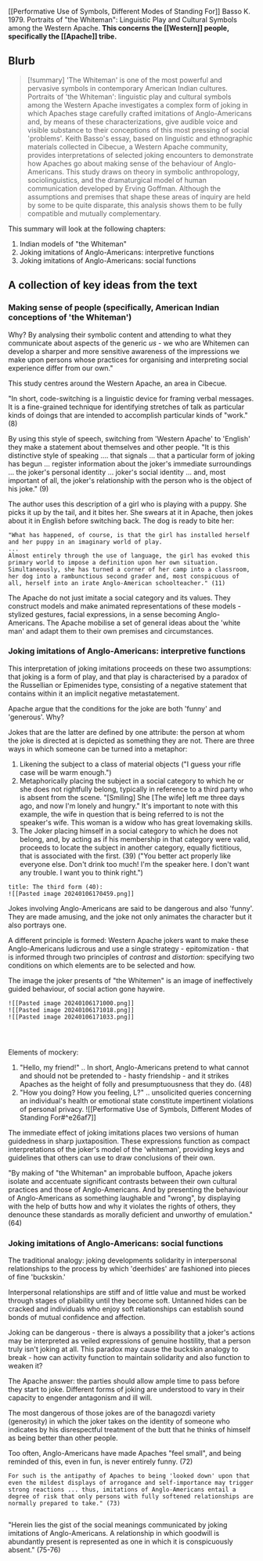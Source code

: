 [[Performative Use of Symbols, Different Modes of Standing For]]
Basso K. 1979. Portraits of "the Whiteman": Linguistic Play and Cultural Symbols among the Western Apache.
**This concerns the [[Western]] people, specifically the [[Apache]] tribe.**

## Blurb

>[!summary]
>'The Whiteman' is one of the most powerful and pervasive symbols in contemporary American Indian cultures. Portraits of 'the Whiteman': linguistic play and cultural symbols among the Western Apache investigates a complex form of joking in which Apaches stage carefully crafted imitations of Anglo-Americans and, by means of these characterizations, give audible voice and visible substance to their conceptions of this most pressing of social 'problems'. Keith Basso's essay, based on linguistic and ethnographic materials collected in Cibecue, a Western Apache community, provides interpretations of selected joking encounters to demonstrate how Apaches go about making sense of the behaviour of Anglo-Americans. This study draws on theory in symbolic anthropology, sociolinguistics, and the dramaturgical model of human communication developed by Erving Goffman. Although the assumptions and premises that shape these areas of inquiry are held by some to be quite disparate, this analysis shows them to be fully compatible and mutually complementary.

This summary will look at the following chapters:
1. Indian models of "the Whiteman"
3. Joking imitations of Anglo-Americans: interpretive functions
4. Joking imitations of Anglo-Americans: social functions
## A collection of key ideas from the text

### Making sense of people (specifically, American Indian conceptions of 'the Whiteman')

Why?
	By analysing their symbolic content and attending to what they communicate about aspects of the generic *us* - we who are Whitemen can develop a sharper and more sensitive awareness of the impressions we make upon persons whose practices for organising and interpreting social experience differ from our own."

This study centres around the Western Apache, an area in Cibecue.

"In short, code-switching is a linguistic device for framing verbal messages. It is a fine-grained technique for identifying stretches of talk as particular kinds of doings that are intended to accomplish particular kinds of "work." (8)

By using this style of speech, switching from 'Western Apache' to 'English' they make a statement about themselves and other people. "It is this distinctive style of speaking .... that signals ... that a particular form of joking has begun ... register information about the joker's immediate surroundings ... the joker's personal identity ... joker's social identity ... and, most important of all, the joker's relationship with the person who is the object of his joke." (9)

The author uses this description of a girl who is playing with a puppy. She picks it up by the tail, and it bites her. She swears at it in Apache, then jokes about it in English before switching back. The dog is ready to bite her:

```ad-quote
"What has happened, of course, is that the girl has installed herself and her puppy in an imaginary world of play.
...
Almost entirely through the use of language, the girl has evoked this primary world to impose a definition upon her own situation. Simultaneously, she has turned a corner of her camp into a classroom, her dog into a rambunctious second grader and, most conspicuous of all, herself into an irate Anglo-American schoolteacher." (11)
```

The Apache do not just imitate a social category and its values. They construct models and make animated representations of these models - stylized gestures, facial expressions, in a sense becoming Anglo-Americans. The Apache mobilise a set of general ideas about the 'white man' and adapt them to their own premises and circumstances.

### Joking imitations of Anglo-Americans: interpretive functions

This interpretation of joking imitations proceeds on these two assumptions: that joking is a form of play, and that play is characterised by a paradox of the Russellian or Epimenides type, consisting of a negative statement that contains within it an implicit negative metastatement.

Apache argue that the conditions for the joke are both 'funny' and 'generous'. Why?

Jokes that are the latter are defined by one attribute: the person at whom the joke is directed at is depicted as something they are not. There are three ways in which someone can be turned into a metaphor:
1. Likening the subject to a class of material objects ("I guess your rifle case will be warm enough.")
2. Metaphorically placing the subject in a social category to which he or she does not rightfully belong, typically in reference to a third party who is absent from the scene. "[Smiling] She [The wife] left me three days ago, and now I'm lonely and hungry." It's important to note with this example, the wife in question that is being referred to is not the speaker's wife. This woman is a widow who has great lovemaking skills.
3. The Joker placing himself in a social category to which he does not belong, and, by acting as if his membership in that category were valid, proceeds to locate the subject in another category, equally fictitious, that is associated with the first. (39) ("You better act properly like everyone else. Don't drink too much! I'm the speaker here. I don't want any trouble. I want you to think right.")

```ad-seealso
title: The third form (40):
![[Pasted image 20240106170459.png]]
```

Jokes involving Anglo-Americans are said to be dangerous and also 'funny'. They are made amusing, and the joke not only animates the character but it also portrays one.

A different principle is formed: Western Apache jokers want to make these Anglo-Americans ludicrous and use a single strategy - epitomization - that is informed through two principles of *contrast* and *distortion*: specifying two conditions on which elements are to be selected and how.

The image the joker presents of "the Whitemen" is an image of ineffectively guided behaviour, of social action gone haywire.

```ad-quote
![[Pasted image 20240106171000.png]]
![[Pasted image 20240106171018.png]]
![[Pasted image 20240106171033.png]]




```

Elements of mockery:
1. "Hello, my friend!" .. In short, Anglo-Americans pretend to what cannot and should not be pretended to - hasty friendship - and it strikes Apaches as the height of folly and presumptuousness that they do. (48)
2. "How you doing? How you feeling, L?" .. unsolicited queries concerning an individual's health or emotional state constitute impertinent violations of personal privacy.
	![[Performative Use of Symbols, Different Modes of Standing For#^e26af7]]

The immediate effect of joking imitations places two versions of human guidedness in sharp juxtaposition. These expressions function as compact interpretations of the joker's model of the 'whiteman', providing keys and guidelines that others can use to draw conclusions of their own.

"By making of "the Whiteman" an improbable buffoon, Apache jokers isolate and accentuate significant contrasts between their own cultural practices and those of Anglo-Americans. And by presenting the behaviour of Anglo-Americans as something laughable and "wrong", by displaying with the help of butts how and why it violates the rights of others, they denounce these standards as morally deficient and unworthy of emulation." (64)

### Joking imitations of Anglo-Americans: social functions

The traditional analogy: joking developments solidarity in interpersonal relationships to the process by which 'deerhides' are fashioned into pieces of fine 'buckskin.'

Interpersonal relationships are stiff and of little value and must be worked through stages of pliability until they become soft. Untanned hides can be cracked and individuals who enjoy soft relationships can establish sound bonds of mutual confidence and affection.

Joking can be dangerous - there is always a possibility that a joker's actions may be interpreted as veiled expressions of genuine hostility, that a person truly isn't joking at all. This paradox may cause the buckskin analogy to break - how can activity function to maintain solidarity and also function to weaken it?

The Apache answer: the parties should allow ample time to pass before they start to joke. Different forms of joking are understood to vary in their capacity to engender antagonism and ill will.

The most dangerous of those jokes are of the banagozdi variety (generosity) in which the joker takes on the identity of someone who indicates by his disrespectful treatment of the butt that he thinks of himself as being better than other people.

Too often, Anglo-Americans have made Apaches "feel small", and being reminded of this, even in fun, is never entirely funny. (72)

```ad-quote
For such is the antipathy of Apaches to being 'looked down' upon that even the mildest displays of arrogance and self-importance may trigger strong reactions ... thus, imitations of Anglo-Americans entail a degree of risk that only persons with fully softened relationships are normally prepared to take." (73)


```

"Herein lies the gist of the social meanings communicated by joking imitations of Anglo-Americans. A relationship in which goodwill is abundantly present is represented as one in which it is conspicuously absent." (75-76)